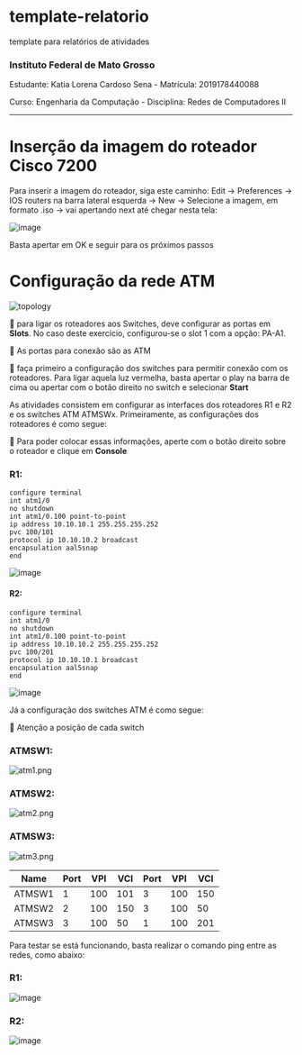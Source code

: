 # template-relatorio
template para relatórios de atividades

### Instituto Federal de Mato Grosso

Estudante: Katia Lorena Cardoso Sena - 
Matrícula: 2019178440088

Curso: Engenharia da Computação - Disciplina: Redes de Computadores II

---
# Inserção da imagem do roteador Cisco 7200 


Para inserir a imagem do roteador, siga este caminho: Edit -> Preferences -> IOS routers na barra lateral esquerda -> New -> Selecione a imagem, em formato .iso -> vai apertando next até chegar nesta tela:

![image](https://user-images.githubusercontent.com/91233884/228563399-7ea17f2e-0851-4202-9eb4-6dbe3f0cf17f.png)

Basta apertar em OK e seguir para os próximos passos



# Configuração da rede ATM

![topology](topology.png)


:pushpin: para ligar os roteadores aos Switches, deve configurar as portas em **Slots**. No caso deste exercício, configurou-se o slot 1 com a opção: PA-A1. 

:pushpin: As portas para conexão são as ATM

:pushpin: faça primeiro a configuração dos switches para permitir conexão com os roteadores. Para ligar aquela luz vermelha, basta apertar o play na barra de cima ou apertar com o botão direito no switch e selecionar **Start**


As atividades consistem em configurar as interfaces dos roteadores R1 e R2 e os switches ATM ATMSWx. Primeiramente, as configurações dos roteadores é como segue:

:pushpin: Para poder colocar essas informações, aperte com o botão direito sobre o roteador e clique em **Console**

### R1:
```
configure terminal
int atm1/0
no shutdown
int atm1/0.100 point-to-point
ip address 10.10.10.1 255.255.255.252
pvc 100/101
protocol ip 10.10.10.2 broadcast
encapsulation aal5snap
end
```

![image](https://user-images.githubusercontent.com/91233884/228595044-13f9ba56-cdbe-4eb8-ae73-fa72a205d933.png)


#### R2:
```
configure terminal
int atm1/0
no shutdown
int atm1/0.100 point-to-point
ip address 10.10.10.2 255.255.255.252
pvc 100/201
protocol ip 10.10.10.1 broadcast
encapsulation aal5snap
end
```
![image](https://user-images.githubusercontent.com/91233884/228595156-222f5599-8b88-4355-8114-5f06d3627386.png)

Já a configuração dos switches ATM é como segue:

:pushpin: Atenção a posição de cada switch

### ATMSW1:

![atm1.png](atm1.png)


### ATMSW2:
![atm2.png](atm2.png)


### ATMSW3:
![atm3.png](atm3.png)


|Name|Port|VPI|VCI|Port|VPI|VCI|
|-|-|-|-|-|-|-|
|ATMSW1|1|100|101|3|100|150|
|ATMSW2|2|100|150|3|100|50|
|ATMSW3|3|100|50|1|100|201|


Para testar se está funcionando, basta realizar o comando ping entre as redes, como abaixo:
### R1:
![image](https://user-images.githubusercontent.com/91233884/228596642-2ea27c28-4920-436b-9149-8a1cdd4f84f7.png)

### R2:
![image](https://user-images.githubusercontent.com/91233884/228596367-91dd7d57-535a-4a84-9276-09be3371167d.png)
